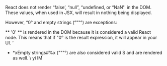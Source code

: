 React does not render “false’, “null”, “undefined, or “NaN''
in the DOM. These values, when used in JSX, will result in
nothing being displayed.

However, “0° and empty strings (°""°) are exceptions:

** '0' ** is rendered in the DOM because it is considered a valid React node. This means that if "0° is the result
expression, it will appear in your UI. ‘

- *xEmpty strings#%x ("""°) are also considered valid S
and are rendered as well. \ yi IM